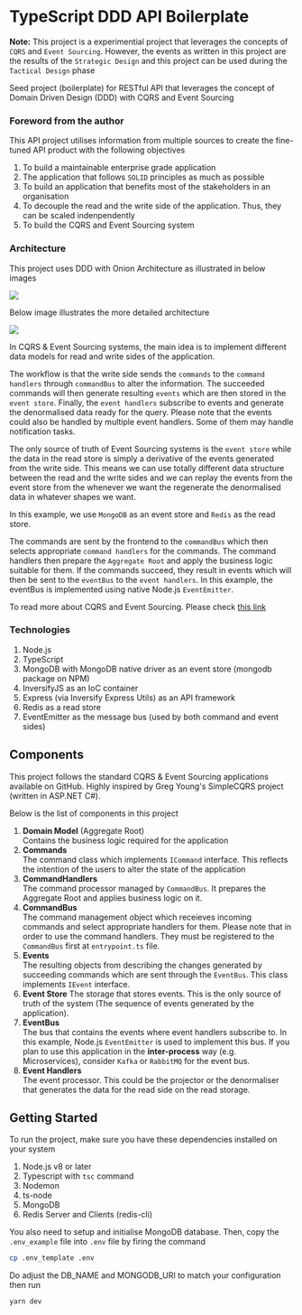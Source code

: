 # TypeScript DDD API Boilerplate

**Note:** This project is a experimential project that leverages the concepts of `CQRS` and `Event Sourcing`. However, the events as written in this project are the results of the `Strategic Design` and this project can be used during the `Tactical Design` phase

Seed project (boilerplate) for RESTful API that leverages the concept of Domain Driven Design (DDD) with CQRS and Event Sourcing

### Foreword from the author
This API project utilises information from multiple sources to create the fine-tuned API product with the following objectives

1. To build a maintainable enterprise grade application
2. The application that follows `SOLID` principles as much as possible
3. To build an application that benefits most of the stakeholders in an organisation
4. To decouple the read and the write side of the application. Thus, they can be scaled indenpendently
5. To build the CQRS and Event Sourcing system

### Architecture
This project uses DDD with Onion Architecture as illustrated in below images

![](https://encrypted-tbn0.gstatic.com/images?q=tbn%3AANd9GcSlKQYp4rl0kH9GTuH0V0GU1QwyAhjIPy3aJQ&usqp=CAU)

Below image illustrates the more detailed architecture

![](https://miro.medium.com/max/1182/1*G96qMzpZM1fIEAHBjFEJeA.jpeg)

In CQRS & Event Sourcing systems, the main idea is to implement different data models for read and write sides of the application.

The workflow is that the write side sends the `commands` to the `command handlers` through `commandBus` to alter the information. The succeeded commands will then generate resulting `events` which are then stored in the `event store`. Finally, the `event handlers` subscribe to events and generate the denormalised data ready for the query. Please note that the events could also be handled by multiple event handlers. Some of them may handle notification tasks.

The only source of truth of Event Sourcing systems is the `event store` while the data in the read store is simply a derivative of the events generated from the write side. This means we can use totally different data structure between the read and the write sides and we can replay the events from the event store from the whenever we want the regenerate the denormalised data in whatever shapes we want.

In this example, we use `MongoDB` as an event store and `Redis` as the read store.

The commands are sent by the frontend to the `commandBus` which then selects appropriate `command handlers` for the commands. The command handlers then prepare the `Aggregate Root` and apply the business logic suitable for them. If the commands succeed, they result in events which will then be sent to the `eventBus` to the `event handlers`. In this example, the eventBus is implemented using native Node.js `EventEmitter`.

To read more about CQRS and Event Sourcing. Please check [this link](https://docs.microsoft.com/en-us/azure/architecture/patterns/cqrs)

### Technologies
1. Node.js
2. TypeScript
3. MongoDB with MongoDB native driver as an event store (mongodb package on NPM)
4. InversifyJS as an IoC container
5. Express (via Inversify Express Utils) as an API framework
6. Redis as a read store
7. EventEmitter as the message bus (used by both command and event sides)

## Components
This project follows the standard CQRS & Event Sourcing applications available on GitHub. Highly inspired by Greg Young's SimpleCQRS project (written in ASP.NET C#).

Below is the list of components in this project

1. **Domain Model** (Aggregate Root)<br/>
Contains the business logic required for the application
2. **Commands**<br/>
The command class which implements `ICommand` interface. This reflects the intention of the users to alter the state of the application
3. **CommandHandlers**<br/>
The command processor managed by `CommandBus`. It prepares the Aggregate Root and applies business logic on it.
4. **CommandBus**<br/>
The command management object which receieves incoming commands and select appropriate handlers for them. Please note that in order to use the command handlers. They must be registered to the `CommandBus` first at `entrypoint.ts` file.
5. **Events**<br/>
The resulting objects from describing the changes generated by succeeding commands which are sent through the `EventBus`. This class implements `IEvent` interface.
6. **Event Store**
The storage that stores events. This is the only source of truth of the system (The sequence of events generated by the application).
7. **EventBus**<br/>
The bus that contains the events where event handlers subscribe to. In this example, Node.js `EventEmitter` is used to implement this bus. If you plan to use this application in the **inter-process** way (e.g. Microservices), consider `Kafka` or `RabbitMQ` for the event bus.
8. **Event Handlers**<br/>
The event processor. This could be the projector or the denormaliser that generates the data for the read side on the read storage.

## Getting Started
To run the project, make sure you have these dependencies installed on your system

1. Node.js v8 or later
2. Typescript with `tsc` command
3. Nodemon
4. ts-node
5. MongoDB
6. Redis Server and Clients (redis-cli)

You also need to setup and initialise MongoDB database. Then, copy the `.env_example` file into `.env` file by firing the command

````bash
cp .env_template .env
````

Do adjust the DB_NAME and MONGODB_URI to match your configuration then run

````bash
yarn dev
````